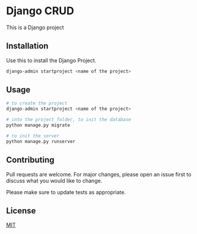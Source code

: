 # Django CRUD

This is a Django project

## Installation

Use this to install the Django Project.

```bash
django-admin startproject <name of the project>
```

## Usage

```python
# to create the project
django-admin startproject <name of the project>

# into the project folder, to init the database
python manage.py migrate

# to init the server
python manage.py runserver

```

## Contributing
Pull requests are welcome. For major changes, please open an issue first to discuss what you would like to change.

Please make sure to update tests as appropriate.

## License
[MIT](https://choosealicense.com/licenses/mit/)